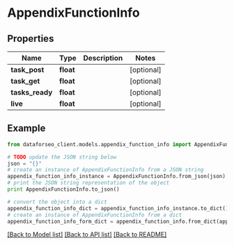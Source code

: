 # AppendixFunctionInfo


## Properties

Name | Type | Description | Notes
------------ | ------------- | ------------- | -------------
**task_post** | **float** |  | [optional] 
**task_get** | **float** |  | [optional] 
**tasks_ready** | **float** |  | [optional] 
**live** | **float** |  | [optional] 

## Example

```python
from dataforseo_client.models.appendix_function_info import AppendixFunctionInfo

# TODO update the JSON string below
json = "{}"
# create an instance of AppendixFunctionInfo from a JSON string
appendix_function_info_instance = AppendixFunctionInfo.from_json(json)
# print the JSON string representation of the object
print AppendixFunctionInfo.to_json()

# convert the object into a dict
appendix_function_info_dict = appendix_function_info_instance.to_dict()
# create an instance of AppendixFunctionInfo from a dict
appendix_function_info_form_dict = appendix_function_info.from_dict(appendix_function_info_dict)
```
[[Back to Model list]](../README.md#documentation-for-models) [[Back to API list]](../README.md#documentation-for-api-endpoints) [[Back to README]](../README.md)


